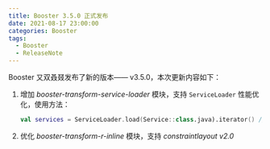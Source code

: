 ```yaml
---
title: Booster 3.5.0 正式发布
date: 2021-08-17 23:00:00
categories: Booster
tags:
  - Booster
  - ReleaseNote
---
```


Booster 又双叒叕发布了新的版本—— v3.5.0，本次更新内容如下：

1. 增加 *booster-transform-service-loader* 模块，支持 `ServiceLoader` 性能优化，使用方法：
    ```kotlin
    val services = ServiceLoader.load(Service::class.java).iterator() // iterator() 是必要的
    ```
1. 优化 *booster-transform-r-inline* 模块，支持 *constraintlayout v2.0*

